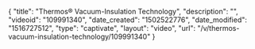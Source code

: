 {
    "title": "Thermos&reg; Vacuum-Insulation Technology",
    "description": "",
    "videoid": "109991340",
    "date_created": "1502522776",
    "date_modified": "1516727512",
    "type": "captivate",
    "layout": "video",
    "url": "\/v\/thermos-vacuum-insulation-technology\/109991340"
}